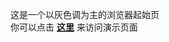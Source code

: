 这是一个以灰色调为主的浏览器起始页<br>
你可以点击 **[这里](http://ncyl.mywebcommunity.org/projects/greystart/ "greyStart New Tab")** 来访问演示页面
